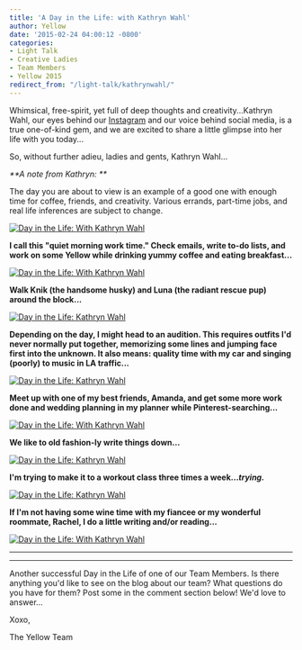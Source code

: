 ```yaml
---
title: 'A Day in the Life: with Kathryn Wahl'
author: Yellow
date: '2015-02-24 04:00:12 -0800'
categories:
- Light Talk
- Creative Ladies
- Team Members
- Yellow 2015
redirect_from: "/light-talk/kathrynwahl/"
---
```


Whimsical, free-spirit, yet full of deep thoughts and creativity...Kathryn Wahl, our eyes behind our [Instagram](https://instagram.com/yellowconference/) and our voice behind social media, is a true one-of-kind gem, and we are excited to share a little glimpse into her life with you today...

So, without further adieu, ladies and gents, Kathryn Wahl...

_**A note from Kathryn: **_

The day you are about to view is an example of a good one with enough time for coffee, friends, and creativity. Various errands, part-time jobs, and real life inferences are subject to change.

[![Day in the Life: With Kathryn Wahl](https://yellow-blog-images.imgix.net/2015/02/kbloom1.jpg)](https://yellow-blog-images.imgix.net/2015/02/kbloom1.jpg)

**I call this "quiet morning work time." Check emails, write to-do lists, and work on some Yellow while drinking yummy coffee and eating breakfast...**

[![Day in the Life: With Kathryn Wahl](https://yellow-blog-images.imgix.net/2015/02/Kbloom.jpg)](https://yellow-blog-images.imgix.net/2015/02/Kbloom.jpg)

**Walk Knik (the handsome husky) and Luna (the radiant rescue pup) around the block...**

[![Day in the Life: Kathryn Wahl](https://yellow-blog-images.imgix.net/2015/02/KathrynBloom3.jpg)](https://yellow-blog-images.imgix.net/2015/02/KathrynBloom3.jpg)

**Depending on the day, I might head to an audition. This requires outfits I'd never normally put together, memorizing some lines and jumping face first into the unknown. It also means: quality time with my car and singing (poorly) to music in LA traffic...**

[![Day in the Life: Kathryn Wahl](https://yellow-blog-images.imgix.net/2015/02/kathryn5.jpg)](https://yellow-blog-images.imgix.net/2015/02/kathryn5.jpg)

**Meet up with one of my best friends, Amanda, and get some more work done and wedding planning in my planner while Pinterest-searching...**

[![Day in the Life: With Kathryn Wahl](https://yellow-blog-images.imgix.net/2015/02/Kathryn9.jpg)](https://yellow-blog-images.imgix.net/2015/02/Kathryn9.jpg)

**We like to old fashion-ly write things down...**

[![Day in the Life: Kathryn Wahl](https://yellow-blog-images.imgix.net/2015/02/Kathryn7.jpg)](https://yellow-blog-images.imgix.net/2015/02/Kathryn7.jpg)

**I'm trying to make it to a workout class three times a week..._trying._**

[![Day in the Life: Kathryn Wahl](https://yellow-blog-images.imgix.net/2015/02/Kathryn8.jpg)](https://yellow-blog-images.imgix.net/2015/02/Kathryn8.jpg)

**If I'm not having some wine time with my fiancee or my wonderful roommate, Rachel, I do a little writing and/or reading...**

[![Day in the Life: With Kathryn Wahl](https://yellow-blog-images.imgix.net/2015/02/Kathryn10.jpg)](https://yellow-blog-images.imgix.net/2015/02/Kathryn10.jpg)

* * *

* * *

Another successful Day in the Life of one of our Team Members. Is there anything you'd like to see on the blog about our team? What questions do you have for them? Post some in the comment section below! We'd love to answer...

Xoxo,

The Yellow Team
